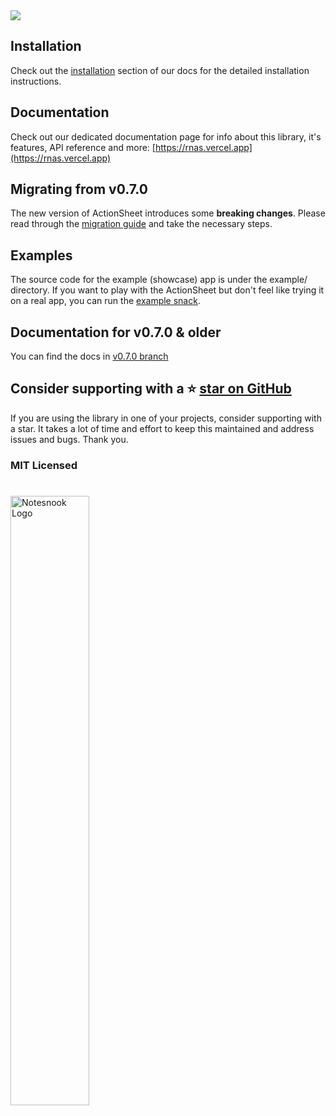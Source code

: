 <img src="https://raw.githubusercontent.com/ammarahm-ed/react-native-actions-sheet/master/assets/graphic.png"/>

## Installation

Check out the [installation](https://rnas.vercel.app/installation) section of our docs for the detailed installation instructions.

## Documentation

Check out our dedicated documentation page for info about this library, it's features, API reference and more: [https://rnas.vercel.app](https://rnas.vercel.app)

## Migrating from v0.7.0

The new version of ActionSheet introduces some **breaking changes**. Please read through the [migration guide](https://rnas.vercel.app/guides/migrate) and take the necessary steps.

## Examples

The source code for the example (showcase) app is under the example/ directory. If you want to play with the ActionSheet but don't feel like trying it on a real app, you can run the [example snack](https://snack.expo.dev/@ammarahmed/github.com-ammarahm-ed-react-native-actions-sheet:expo-example).

## Documentation for v0.7.0 & older

You can find the docs in [v0.7.0 branch](https://github.com/ammarahm-ed/react-native-actions-sheet/tree/v0.7.0)

## Consider supporting with a ⭐️ [star on GitHub](https://github.com/ammarahm-ed/react-native-actions-sheet/)

If you are using the library in one of your projects, consider supporting with a star. It takes a lot of time and effort to keep this maintained and address issues and bugs. Thank you.

### MIT Licensed

#

<a href="https://notesnook.com" target="_blank">
<img style="align:center; " src="https://i.imgur.com/EMIqXNc.jpg" href="https://notesnook.com" alt="Notesnook Logo" width="50%" />
</a>
